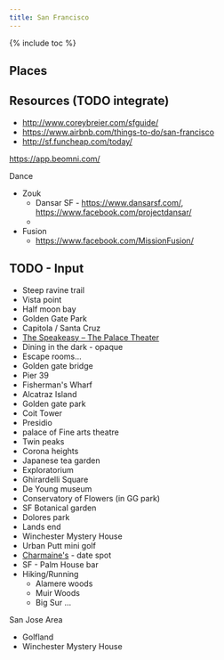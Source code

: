 ```yaml
---
title: San Francisco
---
```


{% include toc %}

## Places

## Resources (TODO integrate)
- http://www.coreybreier.com/sfguide/
- https://www.airbnb.com/things-to-do/san-francisco
- http://sf.funcheap.com/today/

https://app.beomni.com/


Dance
- Zouk
  - Dansar SF - https://www.dansarsf.com/, https://www.facebook.com/projectdansar/
  -
- Fusion
  - https://www.facebook.com/MissionFusion/


## TODO - Input
- Steep ravine trail
- Vista point
- Half moon bay
- Golden Gate Park
- Capitola / Santa Cruz
- [The Speakeasy – The Palace Theater](https://www.thespeakeasysf.com/home/the-speakeasy/)
- Dining in the dark - opaque
- Escape rooms...
- Golden gate bridge
- Pier 39
- Fisherman's Wharf
- Alcatraz Island
- Golden gate park
- Coit Tower
- Presidio
- palace of Fine arts theatre
- Twin peaks
- Corona heights
- Japanese tea garden
- Exploratorium
- Ghirardelli Square
- De Young museum
- Conservatory of Flowers (in GG park)
- SF Botanical garden
- Dolores park
- Lands end
- Winchester Mystery House
- Urban Putt mini golf
- [Charmaine's](https://www.yelp.com/biz/charmaines-san-francisco) - date spot
- SF - Palm House bar
- Hiking/Running
  - Alamere woods
  - Muir Woods
  - Big Sur
...


San Jose Area
- Golfland
- Winchester Mystery House
